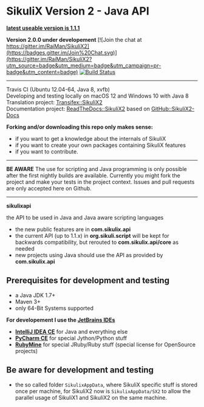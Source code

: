SikuliX Version 2 - Java API
============

**[latest useable version is 1.1.1](https://github.com/RaiMan/SikuliX-2014)**

**Version 2.0.0 under developement** [![Join the chat at https://gitter.im/RaiMan/SikuliX2](https://badges.gitter.im/Join%20Chat.svg)](https://gitter.im/RaiMan/SikuliX2?utm_source=badge&utm_medium=badge&utm_campaign=pr-badge&utm_content=badge) [![Build Status](https://travis-ci.org/RaiMan/SikuliX2.svg?branch=master)](https://travis-ci.org/RaiMan/SikuliX2)

<hr>

Travis CI (Ubuntu 12.04-64, Java 8, xvfb)
<br>Developing and testing locally on macOS 12 and Windows 10 with Java 8
<br>Translation project: [Transifex::SikuliX2](https://www.transifex.com/sikulix/sikulix2/dashboard/)
<br>Documentation project: [ReadTheDocs::SikuliX2](http://sikulix2.readthedocs.org/) based on [GitHub::SikuliX2-Docs](https://github.com/RaiMan/SikuliX2-Docs)

**Forking and/or downloading this repo only makes sense:**

 - if you want to get a knowledge about the internals of SikuliX
 - if you want to create your own packages containing SikuliX features
 - if you want to contribute.

<hr>

**BE AWARE** The use for scripting and Java programming is only possible after the first nightly builds are available. Currently you might fork the project and make your tests in the project context. Issues and pull requests are only accepted here on Github.

<hr>

**sikulixapi**

the API to be used in Java and Java aware scripting languages

 - the new public features are in **com.sikulix.api**
 - the current API (up to 1.1.x) in **org.sikuli.script** will be kept for backwards compatibility, but rerouted to **com.sikulix.api/core** as needed
 - new projects using Java should use the API as provided by **com.sikulix.api**

Prerequisites for development and testing
---

 - a Java JDK 1.7+
 - Maven 3+
 - only 64-Bit Systems supported

**For developement I use the [JetBrains IDEs](https://www.jetbrains.com)**

 - **[IntelliJ IDEA CE](https://www.jetbrains.com/idea/)** for Java and everything else
 - **[PyCharm CE](https://www.jetbrains.com/pycharm/)** for special Jython/Python stuff
 - **[RubyMine](https://www.jetbrains.com/ruby/)** for special JRuby/Ruby stuff (special license for OpenSource projects)
 
Be aware for development and testing
---

 - the so called folder `SikulixAppData`, where SikuliX specific stuff is stored once per machine, for SikuliX2 now is `SikulixAppData/SX2` to allow the parallel usage of SikuliX1 and SikuliX2 on the same machine.
